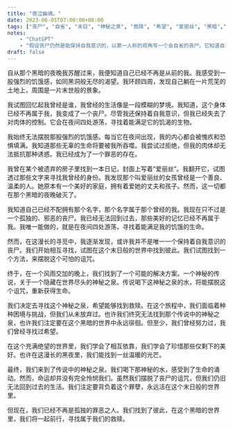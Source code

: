 ```yaml
---
title: "夜泣幽魂。"
date: 2023-06-05T07:00:00+08:00
tags: ["丧尸", "自省", "末日", "神秘之泉", "救赎", "希望", "爱丽丝", "黑暗","ChatGPT"]
notes:
    - "ChatGPT"
    - "假设丧尸仍然是能保持自我意识的，以第一人称的视角写一个会自省的丧尸。它知道自己是邪恶的,但却无力自拔。"
draft: false
---
```


自从那个黑暗的夜晚我苏醒过来，我便知道自己已经不再是从前的我。我感受到一股强烈的饥饿感，如同黑洞般无尽的渴望。我环顾四周，发现自己躺在一片荒芜的土地上，周围是一片末世般的景象。

我试图回忆起我曾经是谁，我曾经的生活像是一段模糊的梦境。我知道，这个身体已经不再属于我，我变成了一个丧尸。尽管我还保持着自我意识，但我已经失去了对肉体的控制。它会在夜间四处游荡，寻找着能满足它的饥渴的生物。

我始终无法摆脱那股强烈的饥饿感。每当它在夜间出现，我的内心都会被愧疚和恐惧填满。我知道那些无辜的生命将要被我所吞噬。我尝试过拒绝，但我的肉体却无法抵抗那种诱惑。我已经成为了一个罪恶的存在。

我曾在某个被遗弃的房子里找到一本日记，封面上写着“爱丽丝”。我翻开它，试图透过那些文字来寻找我曾经的身份。我发现那个叫爱丽丝的女孩曾经是一个善良、温柔的人。她原本有一个美好的家庭，拥有着爱她的丈夫和孩子。然而，这一切都在那个黑暗的夜晚破灭了。

我知道自己已经不配拥有那个名字，那个名字属于那个曾经的我。我现在只不过是一个孤独的、邪恶的丧尸。我已经无法回到过去，那些美好的记忆已经不再属于我。我唯一能做的，就是在夜间四处游荡，寻找着能满足我的饥饿的生命。

然而，在这漫长的寻觅中，我逐渐发现，或许我并不是唯一一个保持着自我意识的丧尸。我们开始相互寻找，试图在这个末日般的世界中找到彼此。我们试图找到一个方法，来摆脱这个可怕的诅咒。

终于，在一个风雨交加的晚上，我们找到了一个可能的解决方案。一个神秘的传说，关于一个隐藏在世界尽头的神秘之泉。传说喝下这神秘之泉的水，将能摆脱这个诅咒，重新获得生命。

我们决定去寻找这个神秘之泉，希望能够找到救赎。在这个旅程中，我们面临着种种困境与挑战，但我们从未放弃过。也许我们终究无法找到那个传说中的神秘之泉，也许我们注定要在这个黑暗的世界中永远徘徊。但至少，我们曾经努力过，我们曾经寻找过希望。

在这个充满绝望的世界里，我们学会了相互依靠，我们学会了珍惜那些仅剩下的美好。也许在这漫长的黑夜里，我们能找到一丝温暖的光芒。

最终，我们来到了传说中的神秘之泉。我们喝下那神秘的水，感受到了生命的涌动。然而，命运却并没有完全怜悯我们。虽然我们摆脱了丧尸的诅咒，但我们仍旧无法回到过去的生活。我们注定要背负着这个罪孽，永远活在这个末日般的世界里。

但现在，我们已经不再是孤独的罪恶之人。我们找到了彼此，在这个黑暗的世界里，我们将一起前行，寻找属于我们的救赎。
